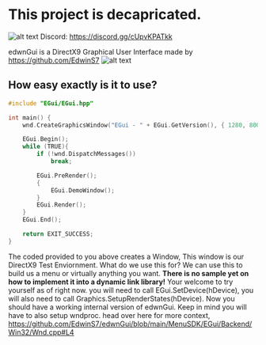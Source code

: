 
# This project is decapricated.

![alt text](https://cdn.discordapp.com/attachments/979215332432576532/1091069585320579162/edwnGui.png)
Discord: https://discord.gg/cUpvKPATkk

edwnGui is a DirectX9 Graphical User Interface made by https://github.com/EdwinS7
![alt text](https://cdn.discordapp.com/attachments/979215332432576532/1091070372461428878/image_2023-03-30_144148054-removebg-preview_1.png)

## How easy exactly is it to use?
```cpp
#include "EGui/EGui.hpp"

int main() {
    wnd.CreateGraphicsWindow("EGui - " + EGui.GetVersion(), { 1280, 800 });

    EGui.Begin();
    while (TRUE){
        if (!wnd.DispatchMessages())
            break;

        EGui.PreRender();
        {
            EGui.DemoWindow();
        }
        EGui.Render();
    }
    EGui.End();

    return EXIT_SUCCESS;
}
```

The coded provided to you above creates a Window, This window is our DirectX9 Test Enviornment. What do we use this for? We can use this to build us a menu or virtually anything you want. **There is no sample yet on how to implement it into a dynamic link library!** Your welcome to try yourself as of right now. you will need to call EGui.SetDevice(hDevice), you will also need to call Graphics.SetupRenderStates(hDevice). Now you should have a working internal version of edwnGui. Keep in mind you will have to also setup wndproc. head over here for more context, https://github.com/EdwinS7/edwnGui/blob/main/MenuSDK/EGui/Backend/Win32/Wnd.cpp#L4
